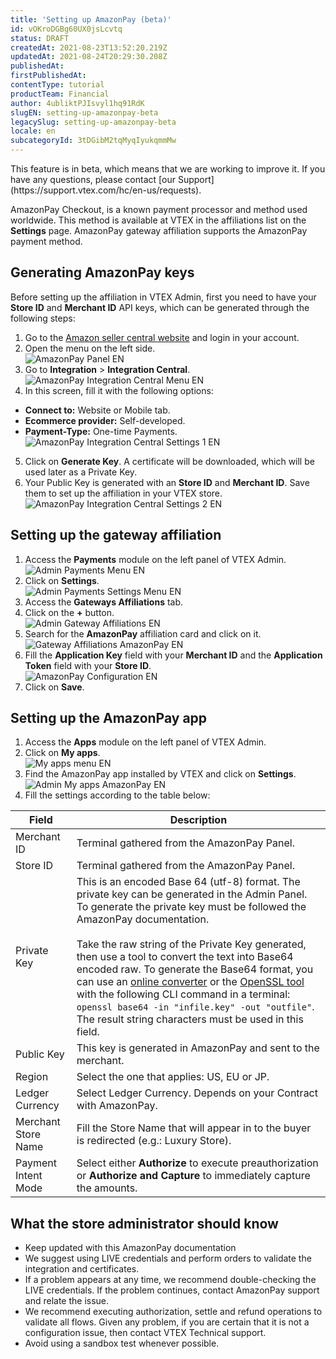 ```yaml
---
title: 'Setting up AmazonPay (beta)'
id: vOKroDGBg60UX0jsLcvtq
status: DRAFT
createdAt: 2021-08-23T13:52:20.219Z
updatedAt: 2021-08-24T20:29:30.208Z
publishedAt: 
firstPublishedAt: 
contentType: tutorial
productTeam: Financial
author: 4ubliktPJIsvyl1hq91RdK
slugEN: setting-up-amazonpay-beta
legacySlug: setting-up-amazonpay-beta
locale: en
subcategoryId: 3tDGibM2tqMyqIyukqmmMw
---
```


<div class="alert alert-info">
This feature is in beta, which means that we are working to improve it. If you have any questions, please contact [our Support](https://support.vtex.com/hc/en-us/requests).
</div>

AmazonPay Checkout, is a known payment processor and method used
worldwide. This method is available at VTEX in the affiliations list on the **Settings** page. AmazonPay gateway affiliation supports the AmazonPay payment method.

## Generating AmazonPay keys

Before setting up the affiliation in VTEX Admin, first you need to have your **Store ID** and **Merchant ID** API keys, which can be generated through the following steps:

1. Go to the [Amazon seller central website](https://sellercentral.amazon.com) and login in your account.
2. Open the menu on the left side.  
![AmazonPay Panel EN](https://raw.githubusercontent.com/vtexdocs/help-center-content/refs/heads/main/docs/en/tutorials/Payments/payment-settings/setting-up-amazonpay-beta_1.png)
3. Go to **Integration** > **Integration Central**.  
![AmazonPay Integration Central Menu EN](https://raw.githubusercontent.com/vtexdocs/help-center-content/refs/heads/main/docs/en/tutorials/Payments/payment-settings/setting-up-amazonpay-beta_2.png)
4. In this screen, fill it with the following options:
  - **Connect to:** Website or Mobile tab.
  - **Ecommerce provider:** Self-developed.
  - **Payment-Type:** One-time Payments.  
![AmazonPay Integration Central Settings 1 EN](https://raw.githubusercontent.com/vtexdocs/help-center-content/refs/heads/main/docs/en/tutorials/Payments/payment-settings/setting-up-amazonpay-beta_3.png)
5. Click on **Generate Key**. A certificate will be downloaded, which will be used later as a Private Key.
6. Your Public Key is generated with an **Store ID** and **Merchant ID**. Save them to set up the affiliation in your VTEX store.  
![AmazonPay Integration Central Settings 2 EN](https://raw.githubusercontent.com/vtexdocs/help-center-content/refs/heads/main/docs/en/tutorials/Payments/payment-settings/setting-up-amazonpay-beta_4.png)

## Setting up the gateway affiliation

1. Access the **Payments** module on the left panel of VTEX Admin.  
![Admin Payments Menu EN](https://raw.githubusercontent.com/vtexdocs/help-center-content/refs/heads/main/docs/en/tutorials/Payments/payment-settings/setting-up-amazonpay-beta_5.png)
2. Click on **Settings**.  
![Admin Payments Settings Menu EN](https://raw.githubusercontent.com/vtexdocs/help-center-content/refs/heads/main/docs/en/tutorials/Payments/payment-settings/setting-up-amazonpay-beta_6.png)
3. Access the **Gateways Affiliations** tab.
4. Click on the **+** button.  
![Admin Gateway Affiliations EN](https://raw.githubusercontent.com/vtexdocs/help-center-content/refs/heads/main/docs/en/tutorials/Payments/payment-settings/setting-up-amazonpay-beta_7.png)
5. Search for the **AmazonPay** affiliation card and click on it.  
![Gateway Affiliations AmazonPay EN](https://raw.githubusercontent.com/vtexdocs/help-center-content/refs/heads/main/docs/en/tutorials/Payments/payment-settings/setting-up-amazonpay-beta_8.png)
6. Fill the **Application Key** field with your **Merchant ID** and the **Application Token** field with your **Store ID**.  
![AmazonPay Configuration EN](https://raw.githubusercontent.com/vtexdocs/help-center-content/refs/heads/main/docs/en/tutorials/Payments/payment-settings/setting-up-amazonpay-beta_9.png)
7. Click on **Save**.

## Setting up the AmazonPay app

1. Access the **Apps** module on the left panel of VTEX Admin.
2. Click on **My apps**.  
![My apps menu EN](https://raw.githubusercontent.com/vtexdocs/help-center-content/refs/heads/main/docs/en/tutorials/Payments/payment-settings/setting-up-amazonpay-beta_10.png)
3. Find the AmazonPay app installed by VTEX and click on **Settings**.  
![Admin My apps AmazonPay EN](https://raw.githubusercontent.com/vtexdocs/help-center-content/refs/heads/main/docs/en/tutorials/Payments/payment-settings/setting-up-amazonpay-beta_11.png)
4. Fill the settings according to the table below:

| Field | Description |
| - | - |
| Merchant ID | Terminal gathered from the AmazonPay Panel. |
| Store ID | Terminal gathered from the AmazonPay Panel. |
| Private Key | This is an encoded Base 64 (utf-8) format. The private key can be generated in the Admin Panel. To generate the private key must be followed the AmazonPay documentation. <br><br>Take the raw string of the Private Key generated, then use a tool to convert the text into Base64 encoded raw. To generate the Base64 format, you can use an [online converter](https://base64.guru/converter/encode/text) or the [OpenSSL tool](https://github.com/openssl/openssl) with the following CLI command in a terminal: `openssl base64 -in "infile.key" -out "outfile"`. The result string characters must be used in this field. |
| Public Key | This key is generated in AmazonPay and sent to the merchant. |
| Region | Select the one that applies: US, EU or JP. |
| Ledger Currency | Select Ledger Currency. Depends on your Contract with AmazonPay. |
| Merchant Store Name | Fill the Store Name that will appear in to the buyer is redirected (e.g.: Luxury Store). |
| Payment Intent Mode | Select either **Authorize** to execute preauthorization or **Authorize and Capture** to immediately capture the amounts. |

## What the store administrator should know

- Keep updated with this AmazonPay documentation
- We suggest using LIVE credentials and perform orders to validate the integration and certificates.
- If a problem appears at any time, we recommend double-checking the LIVE credentials. If the problem continues, contact AmazonPay support and relate the issue.
- We recommend executing authorization, settle and refund operations to validate all flows. Given any problem, if you are certain that it is not a configuration issue, then contact VTEX Technical support.
- Avoid using a sandbox test whenever possible.
